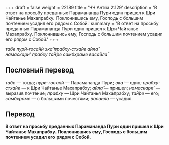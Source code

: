 +++
draft = false
weight = 22189
title = 'ЧЧ Антйа 2.129'
description = 'В ответ на просьбу преданных Парамананда Пури один пришел к Шри Чайтанье Махапрабху. Поклонившись ему, Господь с большим почтением усадил его рядом с Собой.'
summary = 'В ответ на просьбу преданных Парамананда Пури один пришел к Шри Чайтанье Махапрабху. Поклонившись ему, Господь с большим почтением усадил его рядом с Собой.'
+++

_табе пурӣ-госа̄н̃и эка̄ прабху-стха̄не а̄ила̄  
намаскари’ прабху та̄н̇ре самбхраме васа̄ила̄_

## Пословный перевод

_табе_ — тогда; _пурӣ_\-_госа̄н̃и_ — Парамананда Пури; _эка̄_ — один; _прабху_\-_стха̄не_ — к Шри Чайтанье Махапрабху; _а̄ила̄_ — пришел; _намаскари’_ — выразив почтение; _прабху_ — Шри Чайтанья Махапрабху; _та̄н̇ре_ — его; _самбхраме_ — с большими почестями; _васа̄ила̄_ — усадил.

## Перевод

**В ответ на просьбу преданных Парамананда Пури один пришел к Шри Чайтанье Махапрабху. Поклонившись ему, Господь с большим почтением усадил его рядом с Собой.**

